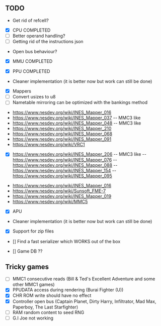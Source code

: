 ## TODO
- Get rid of refcell?

- [x] CPU COMPLETED
- [ ] Better operand handling?
- [ ] Getting rid of the instructions json
- Open bus behaviour?

- [x] MMU COMPLETED

- [x] PPU COMPLETED
- Cleaner implementation (it is better now but work can still be done)

- [x] Mappers
- [ ] Convert usizes to u8
- [ ] Nametable mirroring can be optimized with the bankings method

- https://www.nesdev.org/wiki/INES_Mapper_016
- https://www.nesdev.org/wiki/INES_Mapper_037 -- MMC3 like
- https://www.nesdev.org/wiki/INES_Mapper_048 -- MMC3 like
- https://www.nesdev.org/wiki/INES_Mapper_210
- https://www.nesdev.org/wiki/INES_Mapper_068
- https://www.nesdev.org/wiki/INES_Mapper_091
- https://www.nesdev.org/wiki/VRC1
- [x] https://www.nesdev.org/wiki/INES_Mapper_206 -- MMC3 like 
  -- https://www.nesdev.org/wiki/INES_Mapper_076
  -- https://www.nesdev.org/wiki/INES_Mapper_088
  -- https://www.nesdev.org/wiki/INES_Mapper_154
  -- https://www.nesdev.org/wiki/INES_Mapper_095
- https://www.nesdev.org/wiki/INES_Mapper_016
- https://www.nesdev.org/wiki/Sunsoft_FME-7
- https://www.nesdev.org/wiki/INES_Mapper_019
- https://www.nesdev.org/wiki/MMC5

- [x] APU
- Cleaner implementation (it is better now but work can still be done)

- [x] Support for zip files

- [] Find a fast serializer which WORKS out of the box

- [] Game DB ??

## Tricky games
- [ ] MMC1 consecutive reads (Bill & Ted's Excellent Adventure and some other MMC1 games)
- [x] PPUDATA access during rendering (Burai Fighter (U))
- [x] CHR ROM write should have no effect
- [x] Controller open bus (Captain Planet, Dirty Harry, Infiltrator, Mad Max, Paperboy, The Last Starfighter)
- [ ] RAM random content to seed RNG
- [ ] G.I Joe not working